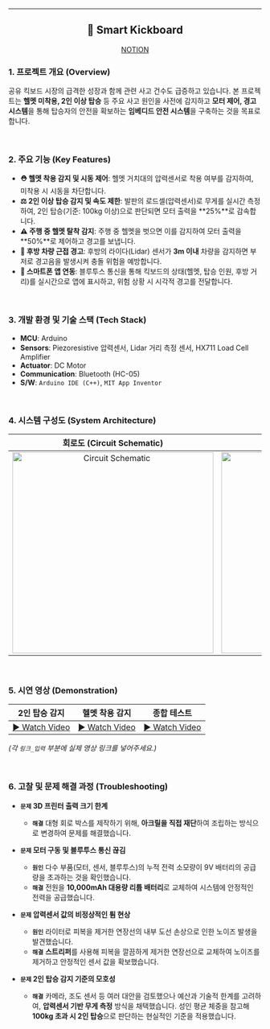 <br>

---

<h2 align="center">🛴 Smart Kickboard</h2>

<p align="center">
  <a href="https://lopsided-tray-d39.notion.site/20e04872d73a808ea356ea7a39253cc3">NOTION</a>
</p>


### 1. 프로젝트 개요 (Overview)
공유 킥보드 시장의 급격한 성장과 함께 관련 사고 건수도 급증하고 있습니다. 본 프로젝트는 **헬멧 미착용, 2인 이상 탑승** 등 주요 사고 원인을 사전에 감지하고 **모터 제어, 경고 시스템**을 통해 탑승자의 안전을 확보하는 **임베디드 안전 시스템**을 구축하는 것을 목표로 합니다.

<br>

### 2. 주요 기능 (Key Features)
-   **⛑️ 헬멧 착용 감지 및 시동 제어**: 헬멧 거치대의 압력센서로 착용 여부를 감지하여, 미착용 시 시동을 차단합니다.
-   **⚖️ 2인 이상 탑승 감지 및 속도 제한**: 발판의 로드셀(압력센서)로 무게를 실시간 측정하여, 2인 탑승(기준: 100kg 이상)으로 판단되면 모터 출력을 **25%**로 감속합니다.
-   **⚠️ 주행 중 헬멧 탈착 감지**: 주행 중 헬멧을 벗으면 이를 감지하여 모터 출력을 **50%**로 제어하고 경고를 보냅니다.
-   **🚨 후방 차량 근접 경고**: 후방의 라이다(Lidar) 센서가 **3m 이내** 차량을 감지하면 부저로 경고음을 발생시켜 충돌 위험을 예방합니다.
-   **📱 스마트폰 앱 연동**: 블루투스 통신을 통해 킥보드의 상태(헬멧, 탑승 인원, 후방 거리)를 실시간으로 앱에 표시하고, 위험 상황 시 시각적 경고를 전달합니다.

<br>

### 3. 개발 환경 및 기술 스택 (Tech Stack)
-   **MCU**: Arduino
-   **Sensors**: Piezoresistive 압력센서, Lidar 거리 측정 센서, HX711 Load Cell Amplifier
-   **Actuator**: DC Motor
-   **Communication**: Bluetooth (HC-05)
-   **S/W**: `Arduino IDE (C++)`, `MIT App Inventor`

<br>

### 4. 시스템 구성도 (System Architecture)

| 회로도 (Circuit Schematic) | 동작 흐름도 (Flow Chart) |
| :---: | :---: |
| <img src="https://github.com/user-attachments/assets/51551065-a81d-40e9-a681-42345e60805c" alt="Circuit Schematic" width="400"/> | <img src="https://github.com/user-attachments/assets/5e730045-8c70-4293-875f-2b36a111a938" alt="Flow Chart" width="400"/> |

<br>

### 5. 시연 영상 (Demonstration)
| 2인 탑승 감지 | 헬멧 착용 감지 | 종합 테스트 |
| :---: | :---: | :---: |
| [▶️ Watch Video](링크_입력) | [▶️ Watch Video](링크_입력) | [▶️ Watch Video](링크_입력) |

*(각 `링크_입력` 부분에 실제 영상 링크를 넣어주세요.)*

<br>

### 6. 고찰 및 문제 해결 과정 (Troubleshooting)
-   **`문제` 3D 프린터 출력 크기 한계**
    -   **`해결`** 대형 회로 박스를 제작하기 위해, **아크릴을 직접 재단**하여 조립하는 방식으로 변경하여 문제를 해결했습니다.

-   **`문제` 모터 구동 및 블루투스 통신 끊김**
    -   **`원인`** 다수 부품(모터, 센서, 블루투스)의 누적 전력 소모량이 9V 배터리의 공급량을 초과하는 것을 확인했습니다.
    -   **`해결`** 전원을 **10,000mAh 대용량 리튬 배터리**로 교체하여 시스템에 안정적인 전력을 공급했습니다.

-   **`문제` 압력센서 값의 비정상적인 튐 현상**
    -   **`원인`** 라이터로 피복을 제거한 연장선의 내부 도선 손상으로 인한 노이즈 발생을 발견했습니다.
    -   **`해결`** **스트리퍼**를 사용해 피복을 깔끔하게 제거한 연장선으로 교체하여 노이즈를 제거하고 안정적인 센서 값을 확보했습니다.

-   **`문제` 2인 탑승 감지 기준의 모호성**
    -   **`해결`** 카메라, 조도 센서 등 여러 대안을 검토했으나 예산과 기술적 한계를 고려하여, **압력센서 기반 무게 측정** 방식을 채택했습니다. 성인 평균 체중을 참고해 **100kg 초과 시 2인 탑승**으로 판단하는 현실적인 기준을 적용했습니다.
